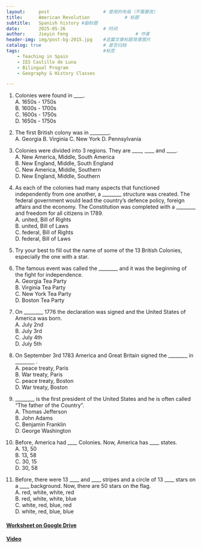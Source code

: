 ```yaml
---
layout:     post   				    # 使用的布局（不需要改）
title:      American Revolution				# 标题  
subtitle:   Spanish history #副标题
date:       2025-05-26 				# 时间
author:     Jieyin Feng 						# 作者 
header-img: img/post-bg-2015.jpg 	#这篇文章标题背景图片
catalog: true 						# 是否归档
tags:								#标签
    - Teaching in Spain 
    - IES Castillo de Luna
    - Bilingual Program
    - Geography & History Classes

---
```


1. Colonies were found in  ____.\
A. 1650s - 1750s  \
B. 1600s - 1700s      \
C. 1600s - 1750s        \
D. 1650s - 1750s

3. The first British colony was in ________.\
A. Georgia        B. Virginia       C.  New York        D. Pennsylvania

4. Colonies were divided into 3 regions. They are  ____, ____ and  ____.\
A. New America, Middle, South America    \
B. New England, Middle, South England       \
C. New America, Middle, Southern        \
D. New England, Middle, Southern

5. As each of the colonies had many aspects that functioned independently from one another, a ________ structure was created. The federal government would lead the country’s defence policy, foreign affairs and the economy. The Constitution was completed with a  ________ and freedom for all citizens in 1789.\
A. united, Bill of Rights \
B. united, Bill of Laws\
C. federal, Bill of Rights      \
D. federal, Bill of Laws        

6. Try your best to fill out the name of some of the 13 British Colonies, especially the one with a star.


7. The famous event was called the  ________ and it was the beginning of the fight for independence.\
A. Georgia Tea Party  \
B. Virginia Tea Party \
C.  New York Tea Party      \
D. Boston Tea Party

8. On   ________ 1776 the declaration was signed and the United States of America was born.\
A. July 2nd   \
B. July 3rd       \
C.  July 4th        \
D. July 5th

9. On  September 3rd 1783 America and Great Britain signed the  ________  in  ________ .\
A. peace treaty, Paris   \
B. War treaty, Paris \
C.  peace treaty, Boston    \
D. War treaty, Boston

11. ________  is the first president of the United States and he is often called “The father of the Country”.\
A. Thomas Jefferson   \
B. John Adams  \
C.  Benjamin Franklin   \
D. George Washington

13. Before, America had ____ Colonies. Now, America has ____ states.\
A. 13, 50     \
B. 13, 58       \
C. 30, 15    \
D. 30, 58

15. Before, there were 13  ____ and  ____  stripes and a circle of 13  ____ stars on a  ____ background. Now, there are 50 stars on the flag.\
A. red, white, white, red\
B. red, white, white, blue\
C. white, red, blue, red\
D. white, red, blue, blue

#### [Worksheet on Google Drive](https://docs.google.com/document/d/1DXXME0FMXi68GET3ZAXF_nVljQcH90z4/edit?usp=sharing&ouid=103086183032334531092&rtpof=true&sd=true)

#### [Video](https://www.youtube.com/watch?v=vd0fMpAIs1s)





